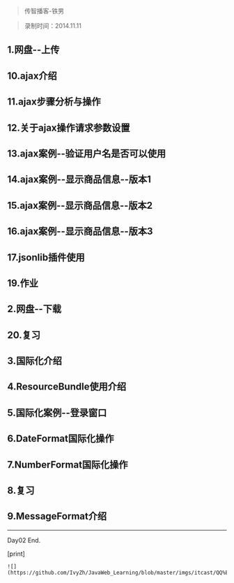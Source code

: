 > 传智播客-铁男

> 录制时间：2014.11.11

## 1.网盘--上传
## 10.ajax介绍
## 11.ajax步骤分析与操作
## 12.关于ajax操作请求参数设置
## 13.ajax案例--验证用户名是否可以使用
## 14.ajax案例--显示商品信息--版本1
## 15.ajax案例--显示商品信息--版本2
## 16.ajax案例--显示商品信息--版本3
## 17.jsonlib插件使用
## 19.作业
## 2.网盘--下载
## 20.复习
## 3.国际化介绍
## 4.ResourceBundle使用介绍
## 5.国际化案例--登录窗口
## 6.DateFormat国际化操作
## 7.NumberFormat国际化操作
## 8.复习
## 9.MessageFormat介绍

--------------

Day02 End.


[print]


	![](https://github.com/IvyZh/JavaWeb_Learning/blob/master/imgs/itcast/QQ%E6%88%AA%E5%9B%BE.png)